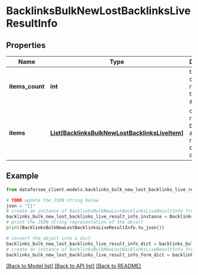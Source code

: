 # BacklinksBulkNewLostBacklinksLiveResultInfo


## Properties

Name | Type | Description | Notes
------------ | ------------- | ------------- | -------------
**items_count** | **int** | the number of results returned in the items array | [optional] 
**items** | [**List[BacklinksBulkNewLostBacklinksLiveItem]**](BacklinksBulkNewLostBacklinksLiveItem.md) | contains relevant backlinks and referring domains data | [optional] 

## Example

```python
from dataforseo_client.models.backlinks_bulk_new_lost_backlinks_live_result_info import BacklinksBulkNewLostBacklinksLiveResultInfo

# TODO update the JSON string below
json = "{}"
# create an instance of BacklinksBulkNewLostBacklinksLiveResultInfo from a JSON string
backlinks_bulk_new_lost_backlinks_live_result_info_instance = BacklinksBulkNewLostBacklinksLiveResultInfo.from_json(json)
# print the JSON string representation of the object
print(BacklinksBulkNewLostBacklinksLiveResultInfo.to_json())

# convert the object into a dict
backlinks_bulk_new_lost_backlinks_live_result_info_dict = backlinks_bulk_new_lost_backlinks_live_result_info_instance.to_dict()
# create an instance of BacklinksBulkNewLostBacklinksLiveResultInfo from a dict
backlinks_bulk_new_lost_backlinks_live_result_info_form_dict = backlinks_bulk_new_lost_backlinks_live_result_info.from_dict(backlinks_bulk_new_lost_backlinks_live_result_info_dict)
```
[[Back to Model list]](../README.md#documentation-for-models) [[Back to API list]](../README.md#documentation-for-api-endpoints) [[Back to README]](../README.md)


